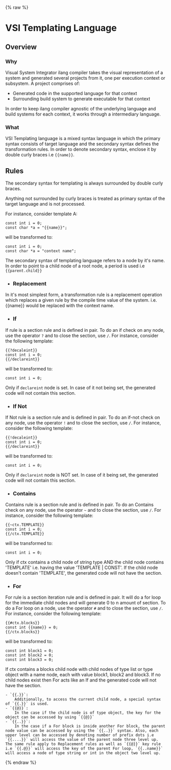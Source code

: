 {% raw %}

# VSI Templating Language

## Overview

### Why
Visual System Integrator ilang compiler takes the visual representation of a system and generated several projects from it, one per execution context or subsystem.
A project comprises of:
- Generated code in the supported language for that context
- Surrounding build system to generate executable for that context

In order to keep ilang compiler agnostic of the underlying language and build systems for each context, it works through a intermediary language.

### What
VSI Templating language is a mixed syntax language in which the primary syntax consists of target language and the secondary syntax defines the transformation rules. In order to denote secondary syntax, enclose it by double curly braces i.e `{{name}}`.

## Rules
The secondary syntax for templating is always surrounded by double curly braces.

Anything not surrounded by curly braces is treated as primary syntax of the target language and is not processed.

For instance, consider template A:

```
const int i = 0;
const char *a = "{{name}}";
```

will be transformed to:

```
const int i = 0;
const char *a = "context name";
```

The secondary syntax of templating language refers to a node by it's name. In order to point to a child node of a root node, a period is used i.e `{{parent.child}}`

- ### Replacement
In it's most simplest form, a transformation rule is a replacement operation which replaces a given rule by the compile time value of the system. i.e. {{name}} would be replaced with the context name.

- ### If
If rule is a section rule and is defined in pair. To do an if check on any node, use the operator `?` and to close the section, use `/`. For instance, consider the following template:
```
{{?decaleint}}
const int i = 0;
{{/declareint}}
```
will be transformed to:
```
const int i = 0;
```
Only if `declareint` node is set. In case of it not being set, the generated code will not contain this section.
- ### If Not
If Not rule is a section rule and is defined in pair. To do an if-not check on any node, use the operator `!` and to close the section, use `/`. For instance, consider the following template:
```
{{!decaleint}}
const int i = 0;
{{/declareint}}
```
will be transformed to:
```
const int i = 0;
```
Only if `declareint` node is NOT set. In case of it being set, the generated code will not contain this section.

- ### Contains
Contains rule is a section rule and is defined in pair. To do an Contains check on any node, use the operator `~` and to close the section, use `/`. For instance, consider the following template:
```
{{~ctx.TEMPLATE}}
const int i = 0;
{{/ctx.TEMPLATE}}
```
will be transformed to:
```
const int i = 0;
```
Only if ctx contains a child node of string type AND the child node contains 'TEMPLATE' i.e. having the value 'TEMPLATE | CONST'. If the child node doesn't contain 'TEMPLATE', the generated code will not have the section.

- ### For
For rule is a section iteration rule and is defined in pair. It will do a for loop for the immediate child nodes and will generate 0 to n amount of section. To do a For loop on a node, use the operator `#` and to close the section, use `/`. For instance, consider the following template:
```
{{#ctx.blocks}}
const int {{name}} = 0;
{{/ctx.blocks}}
```
will be transformed to:
```
const int block1 = 0;
const int block2 = 0;
const int block3 = 0;
```
If ctx contains a blocks child node with child nodes of type list or type object with a name node, each with value block1, block2 and block3. If no child nodes exist then For acts like an If and the generated code will not have the section.

	- `{{.}}`:
		Additionally, to access the current child node, a special syntax of `{{.}}` is used.
	- `{{@}}`:
		In the case if the child node is of type object, the key for the object can be accessed by using `{{@}}`
	- `{{..}}`:
		In the case if a For block is inside another For block, the parent node value can be accessed by using the `{{..}}` syntax. Also, each upper level can be accessed by denoting number of prefix dots i.e `{{....}}` will access the value of the parent node three level up. The same rule apply to Replacement rules as well as `{{@}}` key rule i.e `{{.@}}` will access the key of the parent For loop, `{{..name}}` will access a node of type string or int in the object two level up.

{% endraw %}
